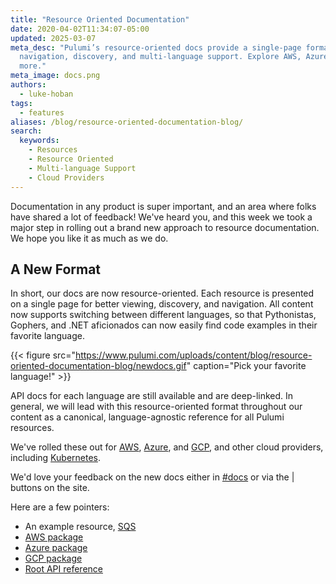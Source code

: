 ```yaml
---
title: "Resource Oriented Documentation"
date: 2020-04-02T11:34:07-05:00
updated: 2025-03-07
meta_desc: "Pulumi’s resource-oriented docs provide a single-page format for easy
  navigation, discovery, and multi-language support. Explore AWS, Azure, GCP, and
  more."
meta_image: docs.png
authors:
  - luke-hoban
tags:
  - features
aliases: /blog/resource-oriented-documentation-blog/
search:
  keywords:
    - Resources
    - Resource Oriented
    - Multi-language Support
    - Cloud Providers
---
```


Documentation in any product is super important, and an area where folks have shared a lot of feedback! We've heard you, and this week we took a major step in rolling out a brand new approach to resource documentation.  We hope you like it as much as we do.

<!--more-->

## A New Format

In short, our docs are now resource-oriented.  Each resource is presented on a single page for better viewing, discovery, and navigation. All content now supports switching between different languages, so that Pythonistas, Gophers, and .NET aficionados can now easily find code examples in their favorite language.

{{< figure src="https://www.pulumi.com/uploads/content/blog/resource-oriented-documentation-blog/newdocs.gif" caption="Pick your favorite language!" >}}

API docs for each language are still available and are deep-linked. In general, we will lead with this resource-oriented format throughout our content as a canonical, language-agnostic reference for all Pulumi resources.

We've rolled these out for [AWS](/docs/iac/clouds/aws/), [Azure](/docs/iac/clouds/azure/), and [GCP](/docs/iac/clouds/gcp/), and other cloud providers, including [Kubernetes](/docs/iac/clouds/kubernetes/).

We'd love your feedback on the new docs either in [#docs](https://slack.pulumi.com/) or via the <i class="fas fa-thumbs-up"></i> | <i class="fas fa-thumbs-down"></i> buttons on the site.

Here are a few pointers:

- An example resource, [SQS](/registry/packages/aws/api-docs/sqs/queue/)
- [AWS package](/registry/packages/aws/)
- [Azure package](/registry/packages/azure/)
- [GCP package](/registry/packages/gcp/api-docs/)
- [Root API reference](/registry/)
